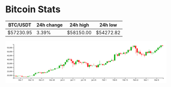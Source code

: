 # Bitcoin Stats

BTC/USDT|24h change|24h high|24h low|
|---|---|---|---|
|$57230.95|3.39%|$58150.00|$54272.82|

<img src="./chart.svg">
